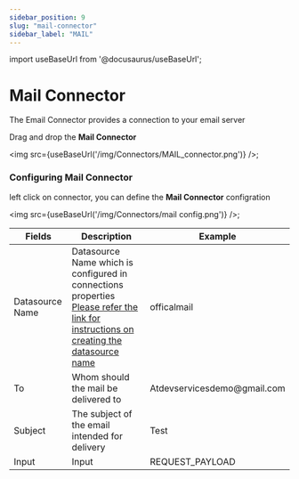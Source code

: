 ```yaml
---
sidebar_position: 9
slug: "mail-connector"
sidebar_label: "MAIL"
---
```


import useBaseUrl from '@docusaurus/useBaseUrl';

# Mail Connector 
The Email Connector provides a connection to your email server

Drag and drop the **Mail Connector**

<img src={useBaseUrl('/img/Connectors/MAIL_connector.png')} />;


### Configuring Mail Connector
left click on connector, you can define the **Mail Connector** configration

<img src={useBaseUrl('/img/Connectors/mail config.png')} />;

<table>
<thead>
<tr>
<th>Fields</th>
<th>Description</th>
<th>Example</th>
</tr>
</thead>
<tbody>
<tr>
<td>Datasource Name</td>
<td>Datasource Name which is configured in connections properties<a href="/Core Development/Property Config/Connection Properties/DataSource MAIL"target="_blank"> Please refer the link for instructions on creating the datasource name</a></td>
<td>officalmail</td>
</tr>
<tr>
<td>To</td>
<td>Whom should the mail be delivered to</td>
<td>Atdevservicesdemo@gmail.com</td>
</tr>
<tr>
<td>Subject</td>
<td>The subject of the email intended for delivery</td>
<td>Test</td>
</tr>
<tr>
<td>Input</td>
<td>Input</td>
<td>REQUEST_PAYLOAD</td>
</tr>
</tbody>
</table>